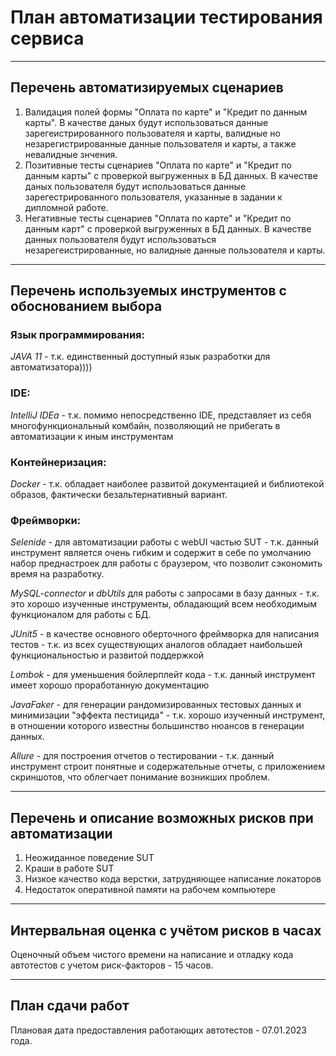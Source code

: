 ﻿# План автоматизации тестирования сервиса

---

## Перечень автоматизируемых сценариев
1. Валидация полей формы "Оплата по карте" и "Кредит по данным карты". В качестве даных будут использоваться данные зарегеистрированного пользователя и карты, валидные но незарегистрированные данные  пользователя и карты, а также невалидные знчения.
1. Позитивные тесты сценариев "Оплата по карте" и "Кредит по данным карты" с проверкой выгруженных в БД данных. В качестве даных пользователя будут использоваться данные зарегестрированного пользователя, указанные в задании к дипломной работе.
1. Негативные тесты сценариев "Оплата по карте" и "Кредит по данным карт" с проверкой выгруженных в БД данных. В качестве данных пользователя будут использоваться незарегеистрированные, но валидные данные пользователя и карты.

---


## Перечень используемых инструментов с обоснованием выбора
### Язык программирования:
*JAVA 11* - т.к. единственный доступный язык разработки для автоматизатора))))
### IDE:
*IntelliJ IDEa* - т.к. помимо непосредственно IDE, представляет из себя многофункциональный комбайн, позволяющий не прибегать в автоматизации к иным инструментам
### Контейнеризация:
*Docker* - т.к. обладает наиболее развитой документацией и библиотекой образов, фактически безальтернативный вариант.
### Фреймворки:
*Selenide* - для автоматизации работы с webUI частью SUT - т.к. данный инструмент является очень гибким и содержит в себе по умолчанию набор преднастроек для работы с браузером, что позволит сэкономить время на разработку.  

*MySQL-connector* и *dbUtils* для работы с запросами в базу данных - т.к. это хорошо изученные инструменты, обладающий всем необходимым функционалом для работы с БД.  

*JUnit5* - в качестве основного оберточного фреймворка для написания тестов - т.к. из всех существующих аналогов обладает наибольшей функциональностью и развитой поддержкой  

*Lombok* - для уменьшения бойлерплейт кода - т.к. данный инструмент имеет хорошо проработанную документацию  

*JavaFaker* - для генерации рандомизированных тестовых данных и минимизации "эффекта пестицида" - т.к. хорошо изученный инструмент, в отношении которого известны большинство нюансов в генерации данных.  

*Allure* - для построения отчетов о тестировании - т.к. данный инструмент строит понятные и содержательные отчеты, с приложением скриншотов, что облегчает понимание возникших проблем.  


---

## Перечень и описание возможных рисков при автоматизации
1. Неожиданное поведение SUT
1. Краши в работе SUT
1. Низкое качество кода верстки, затрудняющее написание локаторов
1. Недостаток оперативной памяти на рабочем компьютере

---

## Интервальная оценка с учётом рисков в часах
Оценочный объем чистого времени на написание и отладку кода автотестов с учетом риск-факторов - 15 часов.

---

## План сдачи работ
Плановая дата предоставления работающих автотестов - 07.01.2023 года.

